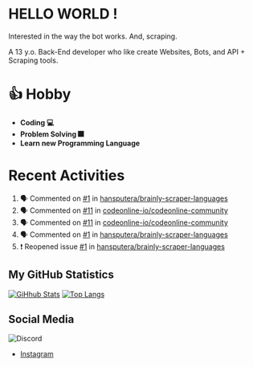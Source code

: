 # HELLO WORLD !

Interested in the way the bot works. And, scraping.

A 13 y.o. Back-End developer who like create Websites, Bots, and API + Scraping tools.

# 👍 Hobby

- **Coding 💻**
- **Problem Solving 🎆**
- **Learn new Programming Language**

# Recent Activities

<!--START_SECTION:activity-->
1. 🗣 Commented on [#1](https://github.com/hansputera/brainly-scraper-languages/issues/1) in [hansputera/brainly-scraper-languages](https://github.com/hansputera/brainly-scraper-languages)
2. 🗣 Commented on [#11](https://github.com/codeonline-io/codeonline-community/issues/11) in [codeonline-io/codeonline-community](https://github.com/codeonline-io/codeonline-community)
3. 🗣 Commented on [#11](https://github.com/codeonline-io/codeonline-community/issues/11) in [codeonline-io/codeonline-community](https://github.com/codeonline-io/codeonline-community)
4. 🗣 Commented on [#1](https://github.com/hansputera/brainly-scraper-languages/issues/1) in [hansputera/brainly-scraper-languages](https://github.com/hansputera/brainly-scraper-languages)
5. ❗️ Reopened issue [#1](https://github.com/hansputera/brainly-scraper-languages/issues/1) in [hansputera/brainly-scraper-languages](https://github.com/hansputera/brainly-scraper-languages)
<!--END_SECTION:activity-->

## My GitHub Statistics
[![GiHhub Stats](https://github-readme-stats.vercel.app/api?username=hansputera&show_icons=true&theme=dark)](https://github.com/hansputera)
[![Top Langs](https://github-readme-stats.vercel.app/api/top-langs/?username=hansputera&layout=compact&theme=dark)](https://github.com/hansputera)

## Social Media

![Discord](https://discord.c99.nl/widget/theme-3/761198669302464533.png)
- [Instagram](https://instagram.com/hanif.dwy.putra12)
